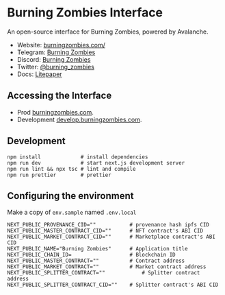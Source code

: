# Burning Zombies Interface

An open-source interface for Burning Zombies, powered by Avalanche.

- Website: [burningzombies.com/](https://burningzombies.com)
- Telegram: [Burning Zombies](https://t.me/burning_zombies)
- Discord: [Burning Zombies](https://discord.gg/xwgHsaAGBt)
- Twitter: [@burning_zombies](https://twitter.com/burning_zombies)
- Docs: [Litepaper](https://docs.burningzombies.com)

## Accessing the Interface

- Prod [burningzombies.com](https://burningzombies.com/).
- Development [develop.burningzombies.com](https://develop.burningzombies.com/).

## Development

```shell
npm install             # install dependencies
npm run dev             # start next.js development server
npm run lint && npx tsc # lint and compile
npm run prettier        # prettier
```

## Configuring the environment

Make a copy of `env.sample` named `.env.local`

```shell
NEXT_PUBLIC_PROVENANCE_CID=""       	# provenance hash ipfs CID
NEXT_PUBLIC_MASTER_CONTRACT_CID=""  	# NFT contract's ABI CID
NEXT_PUBLIC_MARKET_CONTRACT_CID=""  	# Marketplace contract's ABI CID
NEXT_PUBLIC_NAME="Burning Zombies"  	# Application title
NEXT_PUBLIC_CHAIN_ID=               	# Blockchain ID
NEXT_PUBLIC_MASTER_CONTRACT=""      	# Contract address
NEXT_PUBLIC_MARKET_CONTRACT=""      	# Market contract address
NEXT_PUBLIC_SPLITTER_CONTRACT=""			# Splitter contract address
NEXT_PUBLIC_SPLITTER_CONTRACT_CID=""	# Splitter contract's ABI CID
```

